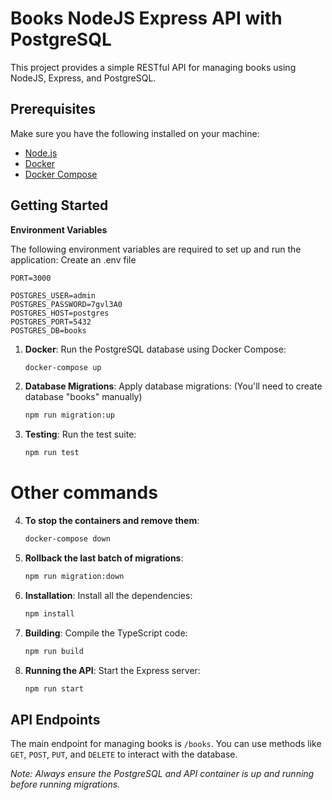 # Books NodeJS Express API with PostgreSQL

This project provides a simple RESTful API for managing books using NodeJS, Express, and PostgreSQL.

## Prerequisites

Make sure you have the following installed on your machine:
- [Node.js](https://nodejs.org/)
- [Docker](https://www.docker.com/)
- [Docker Compose](https://docs.docker.com/compose/)

## Getting Started

**Environment Variables**

The following environment variables are required to set up and run the application:
Create an .env file

```
PORT=3000

POSTGRES_USER=admin
POSTGRES_PASSWORD=7gvl3A0
POSTGRES_HOST=postgres
POSTGRES_PORT=5432
POSTGRES_DB=books
```

1. **Docker**:
   Run the PostgreSQL database using Docker Compose:
   ```bash
   docker-compose up
   ```


2. **Database Migrations**:
   Apply database migrations: (You'll need to create database "books" manually)
   ```bash
   npm run migration:up
   ```

3. **Testing**:
   Run the test suite:
   ```bash
   npm run test
   ```



# Other commands

4. **To stop the containers and remove them**:
   ```bash
   docker-compose down
   ```


5. **Rollback the last batch of migrations**:
   ```bash
   npm run migration:down
   ```

4. **Installation**:
   Install all the dependencies:
   ```bash
   npm install
   ```

3. **Building**:
   Compile the TypeScript code:
   ```bash
   npm run build
   ```

4. **Running the API**:
   Start the Express server:
   ```bash
   npm run start
   ```

## API Endpoints

The main endpoint for managing books is `/books`. You can use methods like `GET`, `POST`, `PUT`, and `DELETE` to interact with the database.

*Note: Always ensure the PostgreSQL and API container is up and running before running migrations.*
